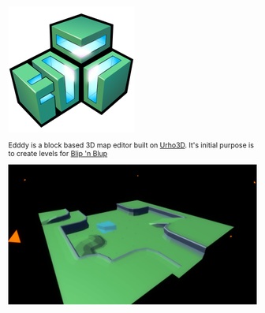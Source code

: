 ![Edddy](icon.png)

Edddy is a block based 3D map editor built on [Urho3D](http://urho3d.github.io). It's initial purpose is to create levels for [Blip 'n Blup](https://github.com/LucKeyProductions/BlipNBlup)

![Screenshot](Screenshots/Screenshot_Sun_Dec_25_07_20_27_2016.png)
